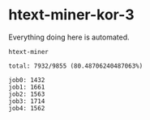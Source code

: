 # htext-miner-kor-3

Everything doing here is automated.

```
htext-miner

total: 7932/9855 (80.48706240487063%)

job0: 1432
job1: 1661
job2: 1563
job3: 1714
job4: 1562
```